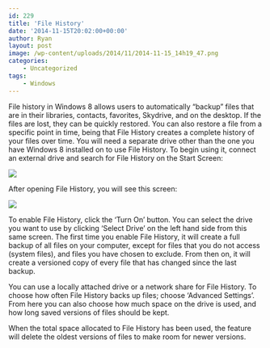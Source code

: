 ```yaml
---
id: 229
title: 'File History'
date: '2014-11-15T20:02:00+00:00'
author: Ryan
layout: post
image: /wp-content/uploads/2014/11/2014-11-15_14h19_47.png
categories:
    - Uncategorized
tags:
    - Windows
---
```


File history in Windows 8 allows users to automatically “backup” files that are in their libraries, contacts, favorites, Skydrive, and on the desktop. If the files are lost, they can be quickly restored. You can also restore a file from a specific point in time, being that File History creates a complete history of your files over time. You will need a separate drive other than the one you have Windows 8 installed on to use File History. To begin using it, connect an external drive and search for File History on the Start Screen:

[![](https://rnemeth90.github.io/wp-content/uploads/2014/11/2014-11-15_14h19_47.png)](https://rnemeth90.github.io/wp-content/uploads/2014/11/2014-11-15_14h19_47.png)

After opening File History, you will see this screen:

[![](https://rnemeth90.github.io/wp-content/uploads/2014/11/2014-11-15_14h20_32.png)](https://rnemeth90.github.io/wp-content/uploads/2014/11/2014-11-15_14h20_32.png)

To enable File History, click the ‘Turn On’ button. You can select the drive you want to use by clicking ‘Select Drive’ on the left hand side from this same screen. The first time you enable File History, it will create a full backup of all files on your computer, except for files that you do not access (system files), and files you have chosen to exclude. From then on, it will create a versioned copy of every file that has changed since the last backup.

You can use a locally attached drive or a network share for File History. To choose how often File History backs up files; choose ‘Advanced Settings’. From here you can also choose how much space on the drive is used, and how long saved versions of files should be kept.

When the total space allocated to File History has been used, the feature will delete the oldest versions of files to make room for newer versions.
